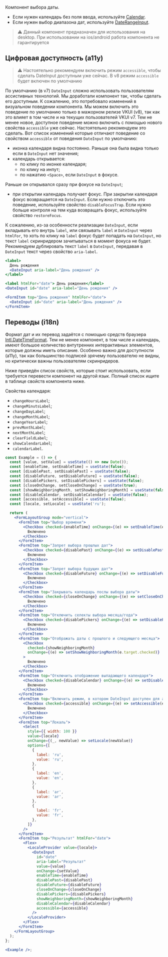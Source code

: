 Компонент выбора даты.

- Если нужен календарь без поля ввода, используйте [Calendar](#!/Calendar).
- Если нужен выбор диапазона дат, используйте [DateRangeInput](#!/DateRangeInput).

> ⚠️ Данный компонент предназначен для использования на desktop. При использовании на ios/android работа компонента не гарантируется

## Цифровая доступность (a11y)

> ⚠️ Настоятельно рекомендуем включить режим `accessible`, чтобы сделать DateInput доступным уже сейчас. В v8 режим `accessible` будет включен по умолчанию

По умолчанию (в v7) `DateInput` сложно использовать пользователям ассистивных технологий.
Мы доработали компонент так, чтобы сделать его доступным. К сожалению, это потребовало изменений в визуальном поведении компонента. Мы можем включить это поведение по умолчанию только в мажорном релизе VKUI (v8), так как это влияет в том числе и на текущих пользователей VKUI v7.
Тем не менее новое, доступное поведение можно включить с помощью нового свойства `accessible` уже сейчас. Настоятельно рекомендуем это сделать.
Вот список изменений которые отличают поведение со свойством `accessible` от поведения `DateInput` по умолчанию:

- иконка календаря видна постоянно. Раньше она была видна только если в `DateInput` нет значения;
- календарь открывается:
  - по клику по иконке календаря;
  - по клику на инпут;
  - по нажатию `<Space>`, если `DateInput` в фокусе.

Раньше он открывался сразу при фокусе на `DateInput`;

- при открытии календарь получает фокус. При закрытии календаря фокус возвращается на `DateInput`.
  Если нужно отключить это поведение, используйте свойство `disableFocusTrap`. Если нужно
  больше контроля на тем куда возвращать фокус, используйте свойство `restoreFocus`.

К сожалению, из-за особенности реализации `DateInput`, если вкладывать его внутрь `label`, или связывать `label` и `DateInput` через `htmlFor`, то хоть по клику на `label` фокус будет попадать на `DateInput`, но текст `label` скринридером зачитываться в момент фокуса не будет.
Рекомендуем дублировать текст `label` в `DateInput`, передавая в `DateInput` текст через свойство `aria-label`.

```jsx static
<label>
  День рождения
  <DateInput aria-label="День рождения" />
</label>

<label htmlFor="date"> День рождения</label>
<DateInput id="date" aria-label="День рождения" />

<FormItem top="День рождения" htmlFor="date">
  <DateInput id="date" aria-label="День рождения" />
</FormItem>
```

## Переводы (i18n)

Формат дат и их перевод задаётся с помощью средств браузера [Intl.DateTimeFormat](https://developer.mozilla.org/en-US/docs/Web/JavaScript/Reference/Global_Objects/Intl/DateTimeFormat). Тем не менее компонент, в том числе и календарь, имеют большое количество внтутренних интерактивных элементов, которые должны иметь описание.
Особенно важно для доступности (a11y), так как большинство подписей зрячему пользователю не видны, но критически важны пользователям скринридеров.

Ниже приведён список свойств, которые стоит использовать, если требуется перевести компонент на другой язык. Полный список ищите в таблице свойств компонента ниже.

Свойства календаря:

- `changeHoursLabel`;
- `changeMinutsLabel`;
- `changeDayLabel`;
- `changeMonthLabel`;
- `changeYearLabel`;
- `prevMonthLabel`;
- `nextMonthLabel`;
- `clearFieldLabel`;
- `showCalendarLabel`;
- `calendarLabel`.

```jsx { "props": { "layout": false, "iframe": false } }
const Example = () => {
  const [value, setValue] = useState(() => new Date());
  const [enableTime, setEnableTime] = useState(false);
  const [disablePast, setDisablePast] = useState(false);
  const [disableFuture, setDisableFuture] = useState(false);
  const [disablePickers, setDisablePickers] = useState(false);
  const [closeOnChange, setCloseOnChange] = useState(true);
  const [showNeighboringMonth, setShowNeighboringMonth] = useState(false);
  const [disableCalendar, setDisableCalendar] = useState(false);
  const [accessible, setAccessible] = useState(false);
  const [locale, setLocale] = useState('ru');

  return (
    <FormLayoutGroup mode="vertical">
      <FormItem top="Выбор времени">
        <Checkbox checked={enableTime} onChange={(e) => setEnableTime(e.target.checked)}>
          Включено
        </Checkbox>
      </FormItem>
      <FormItem top="Запрет выбора прошлых дат">
        <Checkbox checked={disablePast} onChange={(e) => setDisablePast(e.target.checked)}>
          Включено
        </Checkbox>
      </FormItem>
      <FormItem top="Запрет выбора будущих дат">
        <Checkbox checked={disableFuture} onChange={(e) => setDisableFuture(e.target.checked)}>
          Включено
        </Checkbox>
      </FormItem>
      <FormItem top="Закрывать календарь послы выбора даты">
        <Checkbox checked={closeOnChange} onChange={(e) => setCloseOnChange(e.target.checked)}>
          Включено
        </Checkbox>
      </FormItem>
      <FormItem top="Отключить селекты выбора месяца/года">
        <Checkbox checked={disablePickers} onChange={(e) => setDisablePickers(e.target.checked)}>
          Включено
        </Checkbox>
      </FormItem>
      <FormItem top="Отображать даты с прошлого и следующего месяца">
        <Checkbox
          checked={showNeighboringMonth}
          onChange={(e) => setShowNeighboringMonth(e.target.checked)}
        >
          Включено
        </Checkbox>
      </FormItem>
      <FormItem top="Отключить отображение выпадающего календаря">
        <Checkbox checked={disableCalendar} onChange={(e) => setDisableCalendar(e.target.checked)}>
          Включено
        </Checkbox>
      </FormItem>
      <FormItem top="Включить режим, в котором DateInput доступен для ассистивных технологий">
        <Checkbox checked={accessible} onChange={(e) => setAccessible(e.target.checked)}>
          Включено
        </Checkbox>
      </FormItem>
      <FormItem top="Локаль">
        <Select
          style={{ width: 100 }}
          value={locale}
          onChange={(_, newValue) => setLocale(newValue)}
          options={[
            {
              label: 'ru',
              value: 'ru',
            },
            {
              label: 'en',
              value: 'en',
            },
            {
              label: 'ar',
              value: 'ar',
            },
            {
              label: 'fr',
              value: 'fr',
            },
          ]}
        />
      </FormItem>
      <FormItem top="Результат" htmlFor="date">
        <Flex>
          <LocaleProvider value={locale}>
            <DateInput
              id="date"
              aria-label="Результат"
              value={value}
              onChange={setValue}
              enableTime={enableTime}
              disablePast={disablePast}
              disableFuture={disableFuture}
              closeOnChange={closeOnChange}
              disablePickers={disablePickers}
              showNeighboringMonth={showNeighboringMonth}
              disableCalendar={disableCalendar}
              accessible={accessible}
            />
          </LocaleProvider>
        </Flex>
      </FormItem>
    </FormLayoutGroup>
  );
};

<Example />;
```

